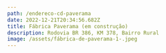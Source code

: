 ```yaml
---
path: /endereco-cd-paverama
date: 2022-12-21T20:34:56.682Z
title: Fábrica Paverama (em construção)
description: Rodovia BR 386, KM 378, Bairro Rural
image: /assets/fábrica-de-paverama-1-.jpeg
---
```

